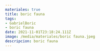 ```yaml
---
materiales: true
title: boric fauna
tags:
- GabrielBoric
- boric fauna
date: 2021-11-01T23:18:24.111Z
image: /media/materiales/boric fauna.jpeg
descripcion: boric fauna
---
```

